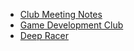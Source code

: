 -   [Club Meeting Notes](/meetingNotes/notes.md)
-   [Game Development Club](/gameDev/)
-   [Deep Racer](/deepRacer/)
